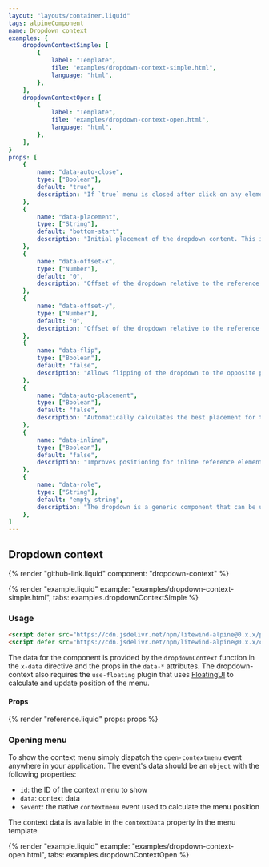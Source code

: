 ```yaml
---
layout: "layouts/container.liquid"
tags: alpineComponent
name: Dropdown context
examples: {
    dropdownContextSimple: [
        {
            label: "Template",
            file: "examples/dropdown-context-simple.html",
            language: "html",
        },
    ],
    dropdownContextOpen: [
        {
            label: "Template",
            file: "examples/dropdown-context-open.html",
            language: "html",
        },
    ],
}
props: [
    {
        name: "data-auto-close",
        type: ["Boolean"],
        default: "true",
        description: "If `true` menu is closed after click on any element inside.",
    },
    {
        name: "data-placement",
        type: ["String"],
        default: "bottom-start",
        description: "Initial placement of the dropdown content. This is a FloatingUI option, see [documentation](https://floating-ui.com/docs/computePosition#placement) for examples and usage.",
    },
    {
        name: "data-offset-x",
        type: ["Number"],
        default: "0",
        description: "Offset of the dropdown relative to the reference element. This is a FloatingUI option, see [documentation](https://floating-ui.com/docs/offset) for examples and usage.",
    },
    {
        name: "data-offset-y",
        type: ["Number"],
        default: "0",
        description: "Offset of the dropdown relative to the reference element. This is a FloatingUI option, see [documentation](https://floating-ui.com/docs/offset) for examples and usage.",
    },
    {
        name: "data-flip",
        type: ["Boolean"],
        default: "false",
        description: "Allows flipping of the dropdown to the opposite placement if it is outside the current view. This is a FloatingUI option, see [documentation](https://floating-ui.com/docs/flip) for examples and usage.",
    },
    {
        name: "data-auto-placement",
        type: ["Boolean"],
        default: "false",
        description: "Automatically calculates the best placement for the floating element. This is a FloatingUI option, see [documentation](https://floating-ui.com/docs/autoPlacement) for examples and usage.",
    },
    {
        name: "data-inline",
        type: ["Boolean"],
        default: "false",
        description: "Improves positioning for inline reference elements that span multiple lines. This is a FloatingUI option, see [documentation](https://floating-ui.com/docs/inline) for examples and usage.",
    },
    {
        name: "data-role",
        type: ["String"],
        default: "empty string",
        description: "The dropdown is a generic component that can be used for all kinds of applications. If you are building something more well defined like a menu or listbox you can use this prop to automatically add aria attributes to the elements. Valid values are: `menu`, `listbox` and `dialog`.",
    },
]
---
```

## Dropdown context

{% render "github-link.liquid" component: "dropdown-context" %}

{% render "example.liquid" example: "examples/dropdown-context-simple.html", tabs: examples.dropdownContextSimple %}

### Usage

```html
<script defer src="https://cdn.jsdelivr.net/npm/litewind-alpine@0.x.x/plugins/use-floating/dist/cdn.min.js"></script>
<script defer src="https://cdn.jsdelivr.net/npm/litewind-alpine@0.x.x/components/dropdown-context/dist/cdn.min.js"></script>
```

The data for the component is provided by the `dropdownContext` function in the `x-data` directive and the props in the `data-*` attributes. The dropdown-context also requires the `use-floating` plugin that uses [FloatingUI](https://floating-ui.com/) to calculate and update position of the menu.

#### Props

{% render "reference.liquid" props: props %}

### Opening menu

To show the context menu simply dispatch the `open-contextmenu` event anywhere in your application. The event's data should be an `object` with the following properties:
- `id`: the ID of the context menu to show
- `data`: context data
- `$event`: the native `contextmenu` event used to calculate the menu position

The context data is available in the `contextData` property in the menu template.

{% render "example.liquid" example: "examples/dropdown-context-open.html", tabs: examples.dropdownContextOpen %}
